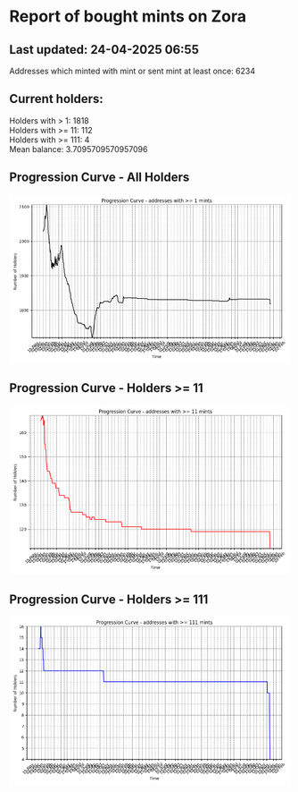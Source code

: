 # Report of bought mints on Zora
## Last updated: 24-04-2025 06:55
Addresses which minted with mint or sent mint at least once: 6234

## Current holders:
Holders with > 1: 1818  
Holders with >= 11: 112  
Holders with >= 111: 4  
Mean balance: 3.7095709570957096  

## Progression Curve - All Holders
![addresses with >= 1 mint](progression_curve_all.png)
## Progression Curve - Holders >= 11
![addresses with >= 11 mints](progression_curve_gt_11.png)
## Progression Curve - Holders >= 111
![addresses with >= 111 mints](progression_curve_gt_111.png)
